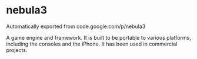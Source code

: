 # nebula3
Automatically exported from code.google.com/p/nebula3

A game engine and framework. It is built to be portable to various platforms, including the consoles and the iPhone. It has been used in commercial projects. 
